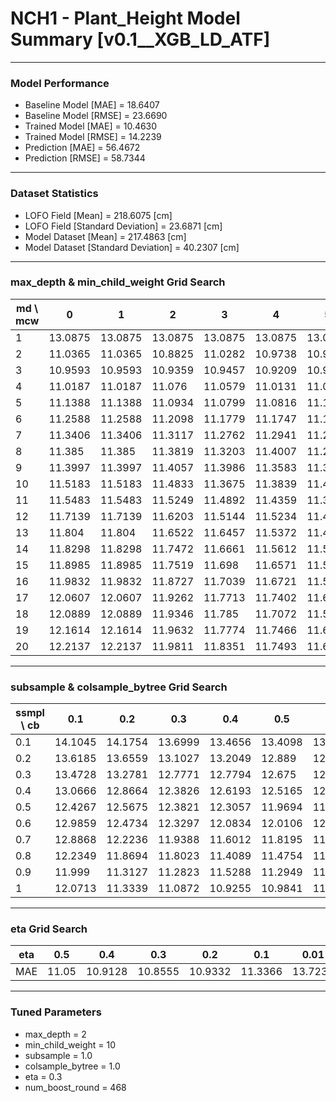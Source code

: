 # NCH1 - Plant_Height Model Summary [v0.1__XGB_LD_ATF]

***

### Model Performance

- Baseline Model [MAE] = 18.6407
- Baseline Model [RMSE] = 23.6690
- Trained Model [MAE] = 10.4630
- Trained Model [RMSE] = 14.2239
- Prediction [MAE] = 56.4672
- Prediction [RMSE] = 58.7344
***

### Dataset Statistics

- LOFO Field [Mean] = 218.6075 [cm]
- LOFO Field [Standard Deviation] = 23.6871 [cm]
- Model Dataset [Mean] = 217.4863 [cm]
- Model Dataset [Standard Deviation] = 40.2307 [cm]
***

### max_depth & min_child_weight Grid Search

|   md \ mcw |       0 |       1 |       2 |       3 |       4 |       5 |       6 |       7 |       8 |       9 |      10 |      11 |      12 |      13 |      14 |      15 |      16 |      17 |      18 |      19 |      20 |
|------------|---------|---------|---------|---------|---------|---------|---------|---------|---------|---------|---------|---------|---------|---------|---------|---------|---------|---------|---------|---------|---------|
|          1 | 13.0875 | 13.0875 | 13.0875 | 13.0875 | 13.0875 | 13.0875 | 13.0875 | 13.0875 | 13.0851 | 13.0851 | 13.0851 | 13.0855 | 13.0869 | 13.0869 | 13.0869 | 13.0869 | 13.0869 | 13.0869 | 13.0869 | 13.0869 | 13.0869 |
|          2 | 11.0365 | 11.0365 | 10.8825 | 11.0282 | 10.9738 | 10.953  | 10.8807 | 10.8939 | 10.8892 | 10.9075 | 10.8555 | 10.9046 | 10.8862 | 10.8864 | 10.9039 | 11.0077 | 10.9804 | 10.9983 | 10.915  | 11.07   | 10.9538 |
|          3 | 10.9593 | 10.9593 | 10.9359 | 10.9457 | 10.9209 | 10.9685 | 10.9993 | 10.9623 | 11.0044 | 10.959  | 10.936  | 10.9788 | 10.9483 | 10.8672 | 10.9091 | 10.8919 | 10.9196 | 10.9695 | 10.9952 | 10.9264 | 11.0226 |
|          4 | 11.0187 | 11.0187 | 11.076  | 11.0579 | 11.0131 | 11.0195 | 10.9929 | 10.9724 | 10.9936 | 10.9194 | 10.9358 | 11.0134 | 10.9186 | 10.9544 | 10.9822 | 10.9507 | 11      | 11.001  | 11.0217 | 10.9494 | 10.9822 |
|          5 | 11.1388 | 11.1388 | 11.0934 | 11.0799 | 11.0816 | 11.1031 | 11.1131 | 11.1107 | 11.0551 | 11.0259 | 11.1315 | 11.0878 | 11.0569 | 11.0656 | 11.0229 | 11.0624 | 11.0788 | 11.0591 | 11.0434 | 11.0289 | 11.0218 |
|          6 | 11.2588 | 11.2588 | 11.2098 | 11.1779 | 11.1747 | 11.1495 | 11.1457 | 11.1462 | 11.1703 | 11.1683 | 11.144  | 11.082  | 11.0811 | 11.0781 | 11.0674 | 11.1413 | 11.0648 | 11.0868 | 11.0972 | 11.0803 | 11.0809 |
|          7 | 11.3406 | 11.3406 | 11.3117 | 11.2762 | 11.2941 | 11.2191 | 11.2242 | 11.1591 | 11.2167 | 11.2164 | 11.2626 | 11.1814 | 11.212  | 11.2265 | 11.207  | 11.144  | 11.1464 | 11.1366 | 11.1789 | 11.191  | 11.14   |
|          8 | 11.385  | 11.385  | 11.3819 | 11.3203 | 11.4007 | 11.273  | 11.3321 | 11.2955 | 11.3186 | 11.2571 | 11.2689 | 11.1597 | 11.2256 | 11.1558 | 11.158  | 11.191  | 11.1613 | 11.1613 | 11.2117 | 11.2138 | 11.1124 |
|          9 | 11.3997 | 11.3997 | 11.4057 | 11.3986 | 11.3583 | 11.351  | 11.3378 | 11.3294 | 11.2965 | 11.2944 | 11.2922 | 11.2486 | 11.2581 | 11.2704 | 11.2009 | 11.2288 | 11.1966 | 11.21   | 11.227  | 11.1996 | 11.201  |
|         10 | 11.5183 | 11.5183 | 11.4833 | 11.3675 | 11.3839 | 11.4096 | 11.4392 | 11.3587 | 11.3877 | 11.374  | 11.3208 | 11.3205 | 11.2977 | 11.2519 | 11.3237 | 11.2923 | 11.2514 | 11.2808 | 11.271  | 11.2827 | 11.2241 |
|         11 | 11.5483 | 11.5483 | 11.5249 | 11.4892 | 11.4359 | 11.3939 | 11.4197 | 11.4044 | 11.3288 | 11.4017 | 11.3349 | 11.3225 | 11.2895 | 11.2758 | 11.3317 | 11.2974 | 11.3094 | 11.2246 | 11.28   | 11.2302 | 11.2927 |
|         12 | 11.7139 | 11.7139 | 11.6203 | 11.5144 | 11.5234 | 11.4582 | 11.3739 | 11.4321 | 11.3931 | 11.3822 | 11.3646 | 11.3475 | 11.3451 | 11.2882 | 11.3233 | 11.2767 | 11.3035 | 11.2513 | 11.3031 | 11.261  | 11.2574 |
|         13 | 11.804  | 11.804  | 11.6522 | 11.6457 | 11.5372 | 11.4788 | 11.4722 | 11.4411 | 11.3555 | 11.4205 | 11.4052 | 11.3709 | 11.3591 | 11.3534 | 11.2664 | 11.3653 | 11.3107 | 11.2491 | 11.3387 | 11.2624 | 11.2762 |
|         14 | 11.8298 | 11.8298 | 11.7472 | 11.6661 | 11.5612 | 11.5106 | 11.4795 | 11.4731 | 11.4695 | 11.4112 | 11.4409 | 11.3573 | 11.3123 | 11.3837 | 11.284  | 11.3188 | 11.3198 | 11.2818 | 11.2585 | 11.2728 | 11.2444 |
|         15 | 11.8985 | 11.8985 | 11.7519 | 11.698  | 11.6571 | 11.5455 | 11.5163 | 11.5311 | 11.5059 | 11.4128 | 11.4379 | 11.4072 | 11.422  | 11.3536 | 11.3378 | 11.3715 | 11.3329 | 11.3286 | 11.319  | 11.2693 | 11.2974 |
|         16 | 11.9832 | 11.9832 | 11.8727 | 11.7039 | 11.6721 | 11.5986 | 11.5027 | 11.6134 | 11.4835 | 11.4435 | 11.4252 | 11.472  | 11.3409 | 11.4068 | 11.4059 | 11.367  | 11.365  | 11.3739 | 11.3557 | 11.3247 | 11.3333 |
|         17 | 12.0607 | 12.0607 | 11.9262 | 11.7713 | 11.7402 | 11.6168 | 11.5662 | 11.571  | 11.4809 | 11.5036 | 11.4249 | 11.4687 | 11.3751 | 11.3936 | 11.3753 | 11.3862 | 11.3665 | 11.33   | 11.3672 | 11.2869 | 11.3116 |
|         18 | 12.0889 | 12.0889 | 11.9346 | 11.785  | 11.7072 | 11.5963 | 11.5818 | 11.5562 | 11.5444 | 11.5027 | 11.487  | 11.4379 | 11.4665 | 11.3681 | 11.4168 | 11.3479 | 11.3995 | 11.4014 | 11.3901 | 11.3398 | 11.3517 |
|         19 | 12.1614 | 12.1614 | 11.9632 | 11.7774 | 11.7466 | 11.6952 | 11.6254 | 11.6083 | 11.5832 | 11.4553 | 11.4517 | 11.4329 | 11.4159 | 11.4351 | 11.4097 | 11.4052 | 11.3381 | 11.3874 | 11.4343 | 11.3553 | 11.3285 |
|         20 | 12.2137 | 12.2137 | 11.9811 | 11.8351 | 11.7493 | 11.645  | 11.5976 | 11.6008 | 11.5486 | 11.5248 | 11.5096 | 11.4742 | 11.4297 | 11.4401 | 11.4045 | 11.392  | 11.4053 | 11.3826 | 11.3919 | 11.3141 | 11.3374 |

***

### subsample & colsample_bytree Grid Search

|   ssmpl \ cb |     0.1 |     0.2 |     0.3 |     0.4 |     0.5 |     0.6 |     0.7 |     0.8 |     0.9 |     1.0 |
|--------------|---------|---------|---------|---------|---------|---------|---------|---------|---------|---------|
|          0.1 | 14.1045 | 14.1754 | 13.6999 | 13.4656 | 13.4098 | 13.2888 | 13.3763 | 13.1519 | 13.2691 | 13.2326 |
|          0.2 | 13.6185 | 13.6559 | 13.1027 | 13.2049 | 12.889  | 12.7547 | 12.8745 | 13.013  | 12.7598 | 12.6824 |
|          0.3 | 13.4728 | 13.2781 | 12.7771 | 12.7794 | 12.675  | 12.5589 | 12.484  | 12.8826 | 12.4146 | 12.4925 |
|          0.4 | 13.0666 | 12.8664 | 12.3826 | 12.6193 | 12.5165 | 12.4287 | 12.1375 | 12.2127 | 12.2317 | 11.781  |
|          0.5 | 12.4267 | 12.5675 | 12.3821 | 12.3057 | 11.9694 | 11.9714 | 12.3553 | 12.0254 | 12.1755 | 12.193  |
|          0.6 | 12.9859 | 12.4734 | 12.3297 | 12.0834 | 12.0106 | 12.0111 | 11.9714 | 11.5318 | 11.7209 | 11.7457 |
|          0.7 | 12.8868 | 12.2236 | 11.9388 | 11.6012 | 11.8195 | 11.5282 | 11.4455 | 11.3369 | 11.6025 | 11.5745 |
|          0.8 | 12.2349 | 11.8694 | 11.8023 | 11.4089 | 11.4754 | 11.4148 | 11.4214 | 11.4447 | 11.3079 | 11.2993 |
|          0.9 | 11.999  | 11.3127 | 11.2823 | 11.5288 | 11.2949 | 11.4456 | 11.2469 | 11.261  | 11.359  | 11.2403 |
|          1   | 12.0713 | 11.3339 | 11.0872 | 10.9255 | 10.9841 | 11.0256 | 10.9584 | 10.9508 | 11.1268 | 10.8555 |

***

### eta Grid Search

| eta   |   0.5 |     0.4 |     0.3 |     0.2 |     0.1 |    0.01 |   0.001 |
|-------|-------|---------|---------|---------|---------|---------|---------|
| MAE   | 11.05 | 10.9128 | 10.8555 | 10.9332 | 11.3366 | 13.7232 |  79.999 |

***

### Tuned Parameters

- max_depth = 2
- min_child_weight = 10
- subsample = 1.0
- colsample_bytree = 1.0
- eta = 0.3
- num_boost_round = 468
